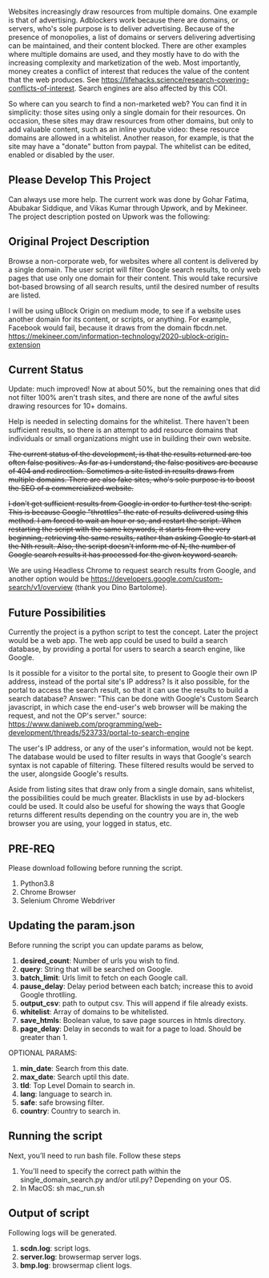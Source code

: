 Websites increasingly draw resources from multiple domains.  One example is that of advertising.  Adblockers work because there are domains, or servers, who's sole purpose is to deliver advertising.  Because of the presence of monopolies, a list of domains or servers delivering advertising can be maintained, and their content blocked.  There are other examples where multiple domains are used, and they mostly have to do with the increasing complexity and marketization of the web.  Most importantly, money creates a conflict of interest that reduces the value of the content that the web produces.  See https://lifehacks.science/research-covering-conflicts-of-interest.  Search engines are also affected by this COI.

So where can you search to find a non-marketed web?  You can find it in simplicity: those sites using only a single domain for their resources.  On occasion, these sites may draw resources from other domains, but only to add valuable content, such as an inline youtube video: these resource domains are allowed in a whitelist.  Another reason, for example, is that the site may have a "donate" button from paypal.  The whitelist can be edited, enabled or disabled by the user.

## Please Develop This Project
Can always use more help.  The current work was done by Gohar Fatima, Abubakar Siddique, and Vikas Kumar through Upwork, and by Mekineer.  The project description posted on Upwork was the following:

## Original Project Description
Browse a non-corporate web, for websites where all content is delivered by a single domain.
The user script will filter Google search results, to only web pages that use only one domain for their content.  This would take recursive bot-based browsing of all search results, until the desired number of results are listed.

I will be using uBlock Origin on medium mode, to see if a website uses another domain for its content, or scripts, or anything.  For example, Facebook would fail, because it draws from the domain fbcdn.net.  https://mekineer.com/information-technology/2020-ublock-origin-extension

## Current Status
Update: much improved!  Now at about 50%, but the remaining ones that did not filter 100% aren't trash sites, and there are none of the awful sites drawing resources for 10+ domains.

Help is needed in selecting domains for the whitelist.  There haven't been sufficient results, so there is an attempt to add resource domains that individuals or small organizations might use in building their own website.

<del>The current status of the development, is that the results returned are too often false positives.  As far as I understand, the false positives are because of 404 and redirection.  Sometimes a site listed in results draws from multiple domains.  There are also fake sites, who's sole purpose is to boost the SEO of a commercialized website.</del>  

<del>I don't get sufficient results from Google in order to further test the script.  This is because Google "throttles" the rate of results delivered using this method.  I am forced to wait an hour or so, and restart the script.  When restarting the script with the same keywords, it starts from the very beginning, retrieving the same results, rather than asking Google to start at the Nth result.  Also, the script doesn't inform me of N, the number of Google search results it has processed for the given keyword search.</del>

We are using Headless Chrome to request search results from Google, and another option would be https://developers.google.com/custom-search/v1/overview (thank you Dino Bartolome).

## Future Possibilities
Currently the project is a python script to test the concept.  Later the project would be a web app.  The web app could be used to build a search database, by providing a portal for users to search a search engine, like Google.

Is it possible for a visitor to the portal site, to present to Google their own IP address, instead of the portal site's IP address?
Is it also possible, for the portal to access the search result, so that it can use the results to build a search database?
Answer: "This can be done with Google's Custom Search javascript, in which case the end-user's web browser will be making the request, and not the OP's server." source: https://www.daniweb.com/programming/web-development/threads/523733/portal-to-search-engine

The user's IP address, or any of the user's information, would not be kept. The database would be used to filter results in ways that Google's search syntax is not capable of filtering. These filtered results would be served to the user, alongside Google's results.

Aside from listing sites that draw only from a single domain, sans whitelist, the possibilities could be much greater.  Blacklists in use by ad-blockers could be used.  It could also be useful for showing the ways that Google returns different results depending on the country you are in, the web browser you are using, your logged in status, etc.

## PRE-REQ
Please download following before running the script.
1. Python3.8
1. Chrome Browser
1. Selenium Chrome Webdriver

## Updating the param.json
Before running the script you can update params as below,
1. **desired_count**: Number of urls you wish to find.
1. **query**: String that will be searched on Google.
1. **batch_limit**: Urls limit to fetch on each Google call.
1. **pause_delay**: Delay period between each batch; increase this to avoid Google throtlling.
1. **output_csv**: path to output csv. This will append if file already exists.
1. **whitelist**: Array of domains to be whitelisted.
1. **save_htmls**: Boolean value, to save page sources in htmls directory.
1. **page_delay**: Delay in seconds to wait for a page to load. Should be greater than 1.


OPTIONAL PARAMS:
1. **min_date**: Search from this date.
1. **max_date**: Search uptil this date.
1. **tld**: Top Level Domain to search in.
1. **lang**: language to search in.
1. **safe**: safe browsing filter.
1. **country**: Country to search in.

## Running the script
Next, you’ll need to run bash file. Follow these steps
1. You'll need to specify the correct path within the single_domain_search.py and/or util.py?  Depending on your OS.
2. In MacOS: sh mac_run.sh

## Output of script
Following logs will be generated.
1. **scdn.log**: script logs.
1. **server.log**: browsermap server logs.
1. **bmp.log**: browsermap client logs.
